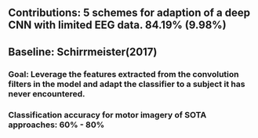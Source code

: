 ## Contributions: 5 schemes for adaption of a deep CNN with limited EEG data. 84.19% (9.98%)

## Baseline: Schirrmeister(2017) 

### Goal: Leverage the features extracted from the convolution filters in the model and adapt the classifier to a subject it has never encountered. 

### Classification accuracy for motor imagery of SOTA approaches: 60% - 80% 
